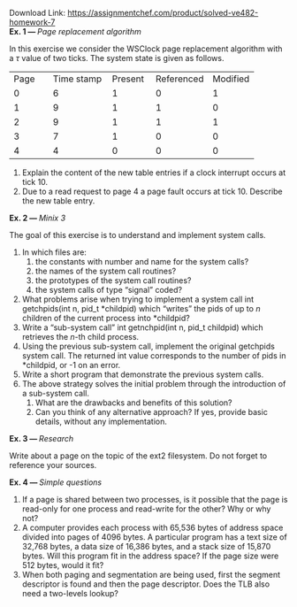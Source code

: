 Download Link: https://assignmentchef.com/product/solved-ve482-homework-7
<br>
<strong>Ex. 1 — </strong><em>Page replacement algorithm</em>

In this exercise we consider the WSClock page replacement algorithm with a <em>τ </em>value of two ticks. The system state is given as follows.

<table width="354">

 <tbody>

  <tr>

   <td width="55">Page</td>

   <td width="91">Time stamp</td>

   <td width="63">Present</td>

   <td width="84">Referenced</td>

   <td width="62">Modified</td>

  </tr>

  <tr>

   <td width="55">0</td>

   <td width="91">6</td>

   <td width="63">1</td>

   <td width="84">0</td>

   <td width="62">1</td>

  </tr>

  <tr>

   <td width="55">1</td>

   <td width="91">9</td>

   <td width="63">1</td>

   <td width="84">1</td>

   <td width="62">0</td>

  </tr>

  <tr>

   <td width="55">2</td>

   <td width="91">9</td>

   <td width="63">1</td>

   <td width="84">1</td>

   <td width="62">1</td>

  </tr>

  <tr>

   <td width="55">3</td>

   <td width="91">7</td>

   <td width="63">1</td>

   <td width="84">0</td>

   <td width="62">0</td>

  </tr>

  <tr>

   <td width="55">4</td>

   <td width="91">4</td>

   <td width="63">0</td>

   <td width="84">0</td>

   <td width="62">0</td>

  </tr>

 </tbody>

</table>

<ol>

 <li>Explain the content of the new table entries if a clock interrupt occurs at tick 10.</li>

 <li>Due to a read request to page 4 a page fault occurs at tick 10. Describe the new table entry.</li>

</ol>

<strong>Ex. 2 — </strong><em>Minix 3</em>

The goal of this exercise is to understand and implement system calls.

<ol>

 <li>In which files are:

  <ol>

   <li>the constants with number and name for the system calls?</li>

   <li>the names of the system call routines?</li>

   <li>the prototypes of the system call routines?</li>

   <li>the system calls of type “signal” coded?</li>

  </ol></li>

 <li>What problems arise when trying to implement a system call int getchpids(int n, pid_t *childpid) which “writes” the pids of up to <em>n </em>children of the current process into *childpid?</li>

 <li>Write a “sub-system call” int getnchpid(int n, pid_t childpid) which retrieves the <em>n</em>-th child process.</li>

 <li>Using the previous sub-system call, implement the original getchpids system call. The returned int value corresponds to the number of pids in *childpid, or -1 on an error.</li>

 <li>Write a short program that demonstrate the previous system calls.</li>

 <li>The above strategy solves the initial problem through the introduction of a sub-system call.

  <ol>

   <li>What are the drawbacks and benefits of this solution?</li>

   <li>Can you think of any alternative approach? If yes, provide basic details, without any implementation.</li>

  </ol></li>

</ol>

<strong>Ex. 3 — </strong><em>Research</em>

Write about a page on the topic of the ext2 filesystem. Do not forget to reference your sources.

<strong>Ex. 4 — </strong><em>Simple questions</em>

<ol>

 <li>If a page is shared between two processes, is it possible that the page is read-only for one process and read-write for the other? Why or why not?</li>

 <li>A computer provides each process with 65,536 bytes of address space divided into pages of 4096 bytes. A particular program has a text size of 32,768 bytes, a data size of 16,386 bytes, and a stack size of 15,870 bytes. Will this program fit in the address space? If the page size were 512 bytes, would it fit?</li>

 <li>When both paging and segmentation are being used, first the segment descriptor is found and then the page descriptor. Does the TLB also need a two-levels lookup?</li>

</ol>